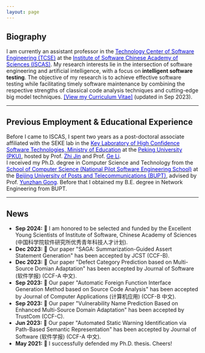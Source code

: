 ```yaml
---
layout: page
---
```


## Biography

I am currently an assistant professor in the [<font color="0000dd">Technology Center of Software Engineering (TCSE)</font>](http://www.tcse.cn/) at the [<font color="0000dd">Institute of Software Chinese Academy of Sciences (ISCAS)</font>](http://www.iscas.ac.cn/). My research interests lie in the intersection of software engineering and artificial intelligence, with a focus on **intelligent software testing**. The objective of my research is to achieve effective software testing while facilitating timely software maintenance by combining the respective strengths of classical code analysis techniques and cutting-edge big model techniques. [<font color="0000dd">[View my Curriculum Vitae]</font>](https://zhangyw.work/file/resume.pdf) (updated in Sep 2023).

---

## Previous Employment & Educational Experience

Before I came to ISCAS, I spent two years as a post-doctoral associate affiliated with the SEKE lab in the [<font color="0000dd">Key Laboratory of High Confidence Software Technologies, Ministry of Education</font>](http://hcst.pku.edu.cn/) at the [<font color="0000dd">Peking University (PKU)</font>](https://www.pku.edu.cn), hosted by Prof. [<font color="0000dd">Zhi Jin</font>](http://faculty.pku.edu.cn/zhijin) and Prof. [<font color="0000dd">Ge Li</font>](https://ligechina.github.io/).<br>I received my Ph.D. degree in Computer Science and Technology from the [<font color="0000dd">School of Computer Science (National Pilot Software Engineering School)</font>](https://scs.bupt.edu.cn/) at the [<font color="0000dd">Beijing University of Posts and Telecommunications (BUPT)</font>](https://www.bupt.edu.cn), advised by Prof. [<font color="0000dd">Yunzhan Gong</font>](https://scs.bupt.edu.cn/info/1292/2713.htm). Before that I obtained my B.E. degree in Network Engineering from BUPT.

---

## News

- **Sep 2024:** &#127881; I am honored to be selected and funded by the Excellent Young Scientists of Institute of Software, Chinese Academy of Sciences (中国科学院软件研究所优秀青年科技人才计划).
- **Dec 2023:** &#128640; Our paper "SAGA: Summarization-Guided Assert Statement Generation" has been accepted by JCST (CCF-B).
- **Dec 2023:** &#128640; Our paper "Defect Category Prediction based on Multi-Source Domian Adaptation" has been accepted by Journal of Software (软件学报) (CCF-A 中文).
- **Sep 2023:** &#128640; Our paper "Automatic Foreign Function Interface Generation Method based on Source Code Analysis" has been accepted by Journal of Computer Applications (计算机应用) (CCF-B 中文).
- **Sep 2023:** &#128640; Our paper "Vulnerability Name Prediction Based on Enhanced Multi-Source Domain Adaptation" has been accepted by TrustCom (CCF-C).
- **Jun 2023:** &#128640; Our paper "Automated Static Warning Identification via Path-Based Semantic Representation" has been accepted by Journal of Software (软件学报) (CCF-A 中文).
- **May 2021:** &#127881; I successfully defended my Ph.D. thesis. Cheers!
